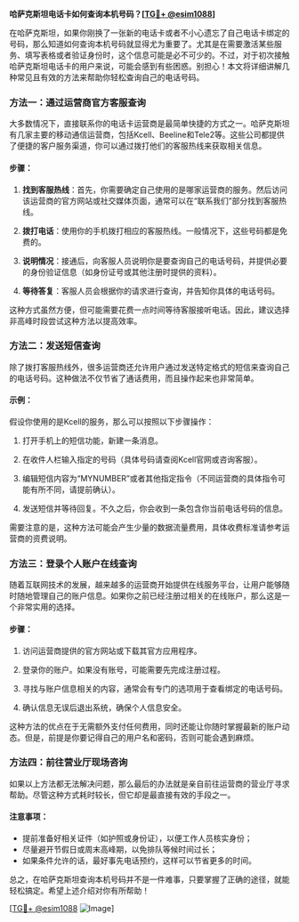 **哈萨克斯坦电话卡如何查询本机号码？[[TG💪+ @esim1088](https://t.me/s/esim1088)]**

在哈萨克斯坦，如果你刚换了一张新的电话卡或者不小心遗忘了自己电话卡绑定的号码，那么知道如何查询本机号码就显得尤为重要了。尤其是在需要激活某些服务、填写表格或者验证身份时，这个信息可能是必不可少的。不过，对于初次接触哈萨克斯坦电话卡的用户来说，可能会感到有些困惑。别担心！本文将详细讲解几种常见且有效的方法来帮助你轻松查询自己的电话号码。

### 方法一：通过运营商官方客服查询

大多数情况下，直接联系你的电话卡运营商是最简单快捷的方式之一。哈萨克斯坦有几家主要的移动通信运营商，包括Kcell、Beeline和Tele2等。这些公司都提供了便捷的客户服务渠道，你可以通过拨打他们的客服热线来获取相关信息。

#### 步骤：
1. **找到客服热线**：首先，你需要确定自己使用的是哪家运营商的服务。然后访问该运营商的官方网站或社交媒体页面，通常可以在“联系我们”部分找到客服热线。
   
2. **拨打电话**：使用你的手机拨打相应的客服热线。一般情况下，这些号码都是免费的。

3. **说明情况**：接通后，向客服人员说明你是要查询自己的电话号码，并提供必要的身份验证信息（如身份证号或其他注册时提供的资料）。

4. **等待答复**：客服人员会根据你的请求进行查询，并告知你具体的电话号码。

这种方式虽然方便，但可能需要花费一点时间等待客服接听电话。因此，建议选择非高峰时段尝试这种方法以提高效率。

### 方法二：发送短信查询

除了拨打客服热线外，很多运营商还允许用户通过发送特定格式的短信来查询自己的电话号码。这种做法不仅节省了通话费用，而且操作起来也非常简单。

#### 示例：
假设你使用的是Kcell的服务，那么可以按照以下步骤操作：

1. 打开手机上的短信功能，新建一条消息。

2. 在收件人栏输入指定的号码（具体号码请查阅Kcell官网或咨询客服）。

3. 编辑短信内容为“MYNUMBER”或者其他指定指令（不同运营商的具体指令可能有所不同，请提前确认）。

4. 发送短信并等待回复。不久之后，你会收到一条包含你当前电话号码的信息。

需要注意的是，这种方法可能会产生少量的数据流量费用，具体收费标准请参考运营商的资费说明。

### 方法三：登录个人账户在线查询

随着互联网技术的发展，越来越多的运营商开始提供在线服务平台，让用户能够随时随地管理自己的账户信息。如果你之前已经注册过相关的在线账户，那么这是一个非常实用的选择。

#### 步骤：
1. 访问运营商提供的官方网站或下载其官方应用程序。

2. 登录你的账户。如果没有账号，可能需要先完成注册过程。

3. 寻找与账户信息相关的内容，通常会有专门的选项用于查看绑定的电话号码。

4. 确认信息无误后退出系统，确保个人信息安全。

这种方法的优点在于无需额外支付任何费用，同时还能让你随时掌握最新的账户动态。但是，前提是你要记得自己的用户名和密码，否则可能会遇到麻烦。

### 方法四：前往营业厅现场咨询

如果以上方法都无法解决问题，那么最后的办法就是亲自前往运营商的营业厅寻求帮助。尽管这种方式耗时较长，但它却是最直接有效的手段之一。

#### 注意事项：
- 提前准备好相关证件（如护照或身份证），以便工作人员核实身份；
- 尽量避开节假日或周末高峰期，以免排队等候时间过长；
- 如果条件允许的话，最好事先电话预约，这样可以节省更多的时间。

总之，在哈萨克斯坦查询本机号码并不是一件难事，只要掌握了正确的途径，就能轻松搞定。希望上述介绍对你有所帮助！

[[TG💪+ @esim1088](https://t.me/s/esim1088) ![Image](https://i.postimg.cc/4NQfJmqS/Snipaste-2025-05-13-00-14-12.png)]